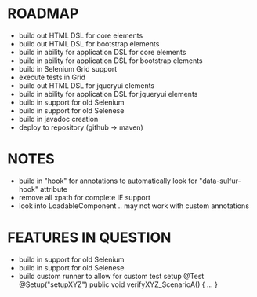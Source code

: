 # ROADMAP
* build out HTML DSL for core elements
* build out HTML DSL for bootstrap elements
* build in ability for application DSL for core elements
* build in ability for application DSL for bootstrap elements
* build in Selenium Grid support
* execute tests in Grid
* build out HTML DSL for jqueryui elements
* build in ability for application DSL for jqueryui elements
* build in support for old Selenium
* build in support for old Selenese
* build in javadoc creation
* deploy to repository (github -> maven)

# NOTES
* build in "hook" for annotations to automatically look for "data-sulfur-hook" attribute
* remove all xpath for complete IE support
* look into LoadableComponent .. may not work with custom annotations

# FEATURES IN QUESTION
* build in support for old Selenium
* build in support for old Selenese
* build custom runner to allow for custom test setup
	@Test
	@Setup("setupXYZ")
	public void verifyXYZ_ScenarioA() {
		...
	}